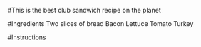 #This is the best club sandwich recipe on the planet


#Ingredients
Two slices of bread
Bacon
Lettuce
Tomato
Turkey

#Instructions